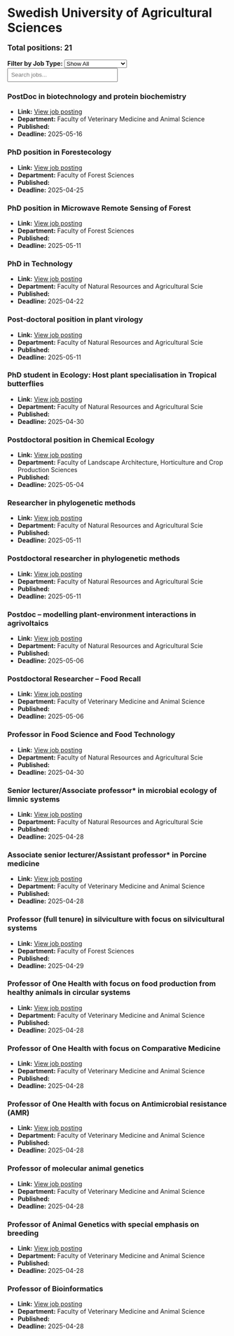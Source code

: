 # Swedish University of Agricultural Sciences
<p style="font-size: 1.2em; font-weight: bold;">Total positions: 21</p>


<div id="filters" style="margin: 1em 0;">
  <label for="filterType"><strong>Filter by Job Type:</strong></label>
  <select id="filterType" style="margin-right: 1em;">
    <option value="">Show All</option>
    <option value="PhD">PhD</option>
    <option value="Postdoc/Researcher">Postdoc/Researcher</option>
    <option value="Lecturer/Professor">Lecturer/Professor</option>
    <option value="Research Engineer">Research Engineer</option>    
    <option value="Other">Other</option>
  </select>
  <input type="text" id="jobFilter" placeholder="Search jobs..." style="padding: 0.5em; width: 50%;">
</div>

<div id="jobList">
<div class="job" data-type="None" style="margin-bottom: 1.5em;">

</div>

<div class="job" data-type="Postdoc/Researcher" style="margin-bottom: 1.5em;">
<h3>PostDoc in biotechnology and protein biochemistry</h3>

- **Link:** [View job posting](https://web103.reachmee.com/ext/I017/1114/job?site=7&lang=UK&validator=87e4b706891e51f731ed44be28da8352&ref=https%3A%2F%2Fwww.overleaf.com%2F&job_id=12693)
- **Department:** Faculty of Veterinary Medicine and Animal Science
- **Published:** 
- **Deadline:** 2025-05-16

</div>

<div class="job" data-type="PhD" style="margin-bottom: 1.5em;">
<h3>PhD position in Forestecology</h3>

- **Link:** [View job posting](https://web103.reachmee.com/ext/I017/1114/job?site=7&lang=UK&validator=87e4b706891e51f731ed44be28da8352&ref=https%3A%2F%2Fwww.overleaf.com%2F&job_id=12626)
- **Department:** Faculty of Forest Sciences
- **Published:** 
- **Deadline:** 2025-04-25

</div>

<div class="job" data-type="PhD" style="margin-bottom: 1.5em;">
<h3>PhD position in Microwave Remote Sensing of Forest</h3>

- **Link:** [View job posting](https://web103.reachmee.com/ext/I017/1114/job?site=7&lang=UK&validator=87e4b706891e51f731ed44be28da8352&ref=https%3A%2F%2Fwww.overleaf.com%2F&job_id=12691)
- **Department:** Faculty of Forest Sciences
- **Published:** 
- **Deadline:** 2025-05-11

</div>

<div class="job" data-type="PhD" style="margin-bottom: 1.5em;">
<h3>PhD in Technology</h3>

- **Link:** [View job posting](https://web103.reachmee.com/ext/I017/1114/job?site=7&lang=UK&validator=87e4b706891e51f731ed44be28da8352&ref=https%3A%2F%2Fwww.overleaf.com%2F&job_id=12600)
- **Department:** Faculty of Natural Resources and Agricultural Scie
- **Published:** 
- **Deadline:** 2025-04-22

</div>

<div class="job" data-type="PhD" style="margin-bottom: 1.5em;">
<h3>Post-doctoral position in plant virology</h3>

- **Link:** [View job posting](https://web103.reachmee.com/ext/I017/1114/job?site=7&lang=UK&validator=87e4b706891e51f731ed44be28da8352&ref=https%3A%2F%2Fwww.overleaf.com%2F&job_id=12652)
- **Department:** Faculty of Natural Resources and Agricultural Scie
- **Published:** 
- **Deadline:** 2025-05-11

</div>

<div class="job" data-type="PhD" style="margin-bottom: 1.5em;">
<h3>PhD student in Ecology: Host plant specialisation in Tropical butterflies</h3>

- **Link:** [View job posting](https://web103.reachmee.com/ext/I017/1114/job?site=7&lang=UK&validator=87e4b706891e51f731ed44be28da8352&ref=https%3A%2F%2Fwww.overleaf.com%2F&job_id=12583)
- **Department:** Faculty of Natural Resources and Agricultural Scie
- **Published:** 
- **Deadline:** 2025-04-30

</div>

<div class="job" data-type="Postdoc/Researcher" style="margin-bottom: 1.5em;">
<h3>Postdoctoral position in Chemical Ecology</h3>

- **Link:** [View job posting](https://web103.reachmee.com/ext/I017/1114/job?site=7&lang=UK&validator=87e4b706891e51f731ed44be28da8352&ref=https%3A%2F%2Fwww.overleaf.com%2F&job_id=12598)
- **Department:** Faculty of Landscape Architecture, Horticulture and Crop Production Sciences
- **Published:** 
- **Deadline:** 2025-05-04

</div>

<div class="job" data-type="Postdoc/Researcher" style="margin-bottom: 1.5em;">
<h3>Researcher in phylogenetic methods</h3>

- **Link:** [View job posting](https://web103.reachmee.com/ext/I017/1114/job?site=7&lang=UK&validator=87e4b706891e51f731ed44be28da8352&ref=https%3A%2F%2Fwww.overleaf.com%2F&job_id=12616)
- **Department:** Faculty of Natural Resources and Agricultural Scie
- **Published:** 
- **Deadline:** 2025-05-11

</div>

<div class="job" data-type="Postdoc/Researcher" style="margin-bottom: 1.5em;">
<h3>Postdoctoral researcher in phylogenetic methods</h3>

- **Link:** [View job posting](https://web103.reachmee.com/ext/I017/1114/job?site=7&lang=UK&validator=87e4b706891e51f731ed44be28da8352&ref=https%3A%2F%2Fwww.overleaf.com%2F&job_id=12612)
- **Department:** Faculty of Natural Resources and Agricultural Scie
- **Published:** 
- **Deadline:** 2025-05-11

</div>

<div class="job" data-type="Postdoc/Researcher" style="margin-bottom: 1.5em;">
<h3>Postdoc – modelling plant-environment interactions in agrivoltaics</h3>

- **Link:** [View job posting](https://web103.reachmee.com/ext/I017/1114/job?site=7&lang=UK&validator=87e4b706891e51f731ed44be28da8352&ref=https%3A%2F%2Fwww.overleaf.com%2F&job_id=12581)
- **Department:** Faculty of Natural Resources and Agricultural Scie
- **Published:** 
- **Deadline:** 2025-05-06

</div>

<div class="job" data-type="Postdoc/Researcher" style="margin-bottom: 1.5em;">
<h3>Postdoctoral Researcher – Food Recall</h3>

- **Link:** [View job posting](https://web103.reachmee.com/ext/I017/1114/job?site=7&lang=UK&validator=87e4b706891e51f731ed44be28da8352&ref=https%3A%2F%2Fwww.overleaf.com%2F&job_id=12574)
- **Department:** Faculty of Veterinary Medicine and Animal Science
- **Published:** 
- **Deadline:** 2025-05-06

</div>

<div class="job" data-type="Lecturer/Professor" style="margin-bottom: 1.5em;">
<h3>Professor in Food Science and Food Technology</h3>

- **Link:** [View job posting](https://web103.reachmee.com/ext/I017/1114/job?site=7&lang=UK&validator=87e4b706891e51f731ed44be28da8352&ref=https%3A%2F%2Fwww.overleaf.com%2F&job_id=12515)
- **Department:** Faculty of Natural Resources and Agricultural Scie
- **Published:** 
- **Deadline:** 2025-04-30

</div>

<div class="job" data-type="Lecturer/Professor" style="margin-bottom: 1.5em;">
<h3>Senior lecturer/Associate professor* in microbial ecology of limnic systems</h3>

- **Link:** [View job posting](https://web103.reachmee.com/ext/I017/1114/job?site=7&lang=UK&validator=87e4b706891e51f731ed44be28da8352&ref=https%3A%2F%2Fwww.overleaf.com%2F&job_id=12507)
- **Department:** Faculty of Natural Resources and Agricultural Scie
- **Published:** 
- **Deadline:** 2025-04-28

</div>

<div class="job" data-type="Lecturer/Professor" style="margin-bottom: 1.5em;">
<h3>Associate senior lecturer/Assistant professor* in Porcine medicine</h3>

- **Link:** [View job posting](https://web103.reachmee.com/ext/I017/1114/job?site=7&lang=UK&validator=87e4b706891e51f731ed44be28da8352&ref=https%3A%2F%2Fwww.overleaf.com%2F&job_id=12290)
- **Department:** Faculty of Veterinary Medicine and Animal Science
- **Published:** 
- **Deadline:** 2025-04-28

</div>

<div class="job" data-type="Lecturer/Professor" style="margin-bottom: 1.5em;">
<h3>Professor (full tenure) in silviculture with focus on silvicultural systems</h3>

- **Link:** [View job posting](https://web103.reachmee.com/ext/I017/1114/job?site=7&lang=UK&validator=87e4b706891e51f731ed44be28da8352&ref=https%3A%2F%2Fwww.overleaf.com%2F&job_id=12044)
- **Department:** Faculty of Forest Sciences
- **Published:** 
- **Deadline:** 2025-04-29

</div>

<div class="job" data-type="Lecturer/Professor" style="margin-bottom: 1.5em;">
<h3>Professor of One Health with focus on food production from healthy animals in circular systems</h3>

- **Link:** [View job posting](https://web103.reachmee.com/ext/I017/1114/job?site=7&lang=UK&validator=87e4b706891e51f731ed44be28da8352&ref=https%3A%2F%2Fwww.overleaf.com%2F&job_id=12042)
- **Department:** Faculty of Veterinary Medicine and Animal Science
- **Published:** 
- **Deadline:** 2025-04-28

</div>

<div class="job" data-type="Lecturer/Professor" style="margin-bottom: 1.5em;">
<h3>Professor of One Health with focus on Comparative Medicine</h3>

- **Link:** [View job posting](https://web103.reachmee.com/ext/I017/1114/job?site=7&lang=UK&validator=87e4b706891e51f731ed44be28da8352&ref=https%3A%2F%2Fwww.overleaf.com%2F&job_id=12046)
- **Department:** Faculty of Veterinary Medicine and Animal Science
- **Published:** 
- **Deadline:** 2025-04-28

</div>

<div class="job" data-type="Lecturer/Professor" style="margin-bottom: 1.5em;">
<h3>Professor of One Health with focus on Antimicrobial resistance (AMR)</h3>

- **Link:** [View job posting](https://web103.reachmee.com/ext/I017/1114/job?site=7&lang=UK&validator=87e4b706891e51f731ed44be28da8352&ref=https%3A%2F%2Fwww.overleaf.com%2F&job_id=12052)
- **Department:** Faculty of Veterinary Medicine and Animal Science
- **Published:** 
- **Deadline:** 2025-04-28

</div>

<div class="job" data-type="Lecturer/Professor" style="margin-bottom: 1.5em;">
<h3>Professor of molecular animal genetics</h3>

- **Link:** [View job posting](https://web103.reachmee.com/ext/I017/1114/job?site=7&lang=UK&validator=87e4b706891e51f731ed44be28da8352&ref=https%3A%2F%2Fwww.overleaf.com%2F&job_id=11924)
- **Department:** Faculty of Veterinary Medicine and Animal Science
- **Published:** 
- **Deadline:** 2025-04-28

</div>

<div class="job" data-type="Lecturer/Professor" style="margin-bottom: 1.5em;">
<h3>Professor of Animal Genetics with special emphasis on breeding</h3>

- **Link:** [View job posting](https://web103.reachmee.com/ext/I017/1114/job?site=7&lang=UK&validator=87e4b706891e51f731ed44be28da8352&ref=https%3A%2F%2Fwww.overleaf.com%2F&job_id=11919)
- **Department:** Faculty of Veterinary Medicine and Animal Science
- **Published:** 
- **Deadline:** 2025-04-28

</div>

<div class="job" data-type="Lecturer/Professor" style="margin-bottom: 1.5em;">
<h3>Professor of Bioinformatics</h3>

- **Link:** [View job posting](https://web103.reachmee.com/ext/I017/1114/job?site=7&lang=UK&validator=87e4b706891e51f731ed44be28da8352&ref=https%3A%2F%2Fwww.overleaf.com%2F&job_id=11930)
- **Department:** Faculty of Veterinary Medicine and Animal Science
- **Published:** 
- **Deadline:** 2025-04-28
</div></div>

<script>
document.addEventListener("DOMContentLoaded", function () {
  const typeSelect = document.getElementById('filterType');
  const textInput = document.getElementById('jobFilter');
  const jobBlocks = document.querySelectorAll('.job');

  function updateDisplay() {
    const selected = typeSelect.value.toLowerCase();
    const query = textInput.value.toLowerCase();

    jobBlocks.forEach(job => {
      const jobType = (job.dataset.type || "").toLowerCase();
      const matchesType = !selected || jobType === selected;
      const matchesQuery = job.textContent.toLowerCase().includes(query);
      job.style.display = (matchesType && matchesQuery) ? '' : 'none';
    });
  }

  typeSelect.addEventListener('change', updateDisplay);
  textInput.addEventListener('input', updateDisplay);
});
</script>

